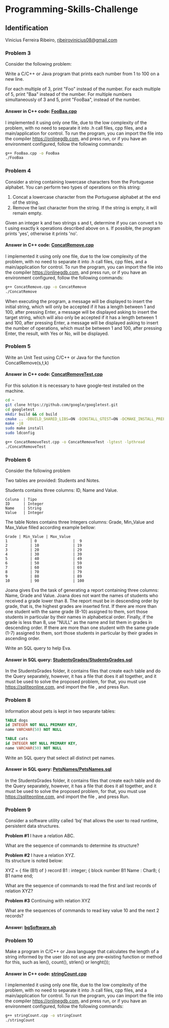 # Programming-Skills-Challenge

## **Identification**

Vinicius Ferreira Ribeiro, <ribeirovinicius08@gmail.com>

### **Problem 3**

Consider the following problem:

Write a C/C++ or Java program that prints each number from 1 to 100 on a new line.

For each multiple of 3, print "Foo" instead of the number.
For each multiple of 5, print "Baa" instead of the number.
For multiple numbers simultaneously of 3 and 5, print "FooBaa", instead of the number.

#### **Answer in C++ code: [FooBaa.cpp](FooBaa.cpp)**

I implemented it using only one file, due to the low complexity of the problem, with no need to separate it into .h call files, cpp files, and a main/application for control.
To run the program, you can import the file into the compiler https://onlinegdb.com, and press run, or if you have an environment configured, follow the following commands:

``` sh
g++ FooBaa.cpp -o FooBaa
./FooBaa
```

### **Problem 4**

Consider a string containing lowercase characters from the Portuguese alphabet. You can perform two types of operations on this string:
1. Concat a lowercase character from the Portuguese alphabet at the end of the string.
2. Remove the last character from the string. If the string is empty, it will remain empty.

Given an integer k and two strings s and t, determine if you can convert s to t using exactly k operations described above on s. If possible, the program prints 'yes', otherwise it prints 'no'.

#### **Answer in C++ code: [ConcatRemove.cpp](ConcatRemove.cpp)**

I implemented it using only one file, due to the low complexity of the problem, with no need to separate it into .h call files, cpp files, and a main/application for control.
To run the program, you can import the file into the compiler https://onlinegdb.com, and press run, or if you have an environment configured, follow the following commands:

``` sh
g++ ConcatRemove.cpp -o ConcatRemove
./ConcatRemove
```

When executing the program, a message will be displayed to insert the initial string, which will only be accepted if it has a length between 1 and 100, after pressing Enter, a message will be displayed asking to insert the target string, which will also only be accepted if it has a length between 1 and 100, after pressing Enter, a message will be displayed asking to insert the number of operations, which must be between 1 and 100, after pressing Enter, the result, with Yes or No, will be displayed.

### **Problem 5**
Write an Unit Test using C/C++ or Java for the function ConcatRemove(s,t,k)

#### **Answer in C++ code: [ConcatRemoveTest.cpp](ConcatRemoveTest.cpp)**

For this solution it is necessary to have google-test installed on the machine.
``` sh
cd ~
git clone https://github.com/google/googletest.git
cd googletest
mkdir build && cd build
cmake .. -DBUILD_SHARED_LIBS=ON -DINSTALL_GTEST=ON -DCMAKE_INSTALL_PREFIX:PATH=/usr
make -j8
sudo make install
sudo ldconfig
```

``` sh
g++ ConcatRemoveTest.cpp -o ConcatRemoveTest -lgtest -lpthread
./ConcatRemoveTest
```

### **Problem 6**

Consider the following problem

Two tables are provided: Students and Notes.

Students contains three columns: ID, Name and Value.

``` text
Coluna  | Tipo
ID      | Integer
Name    | String
Value   | Integer
```

The table Notes contains three Integers columns: Grade, Min_Value and Max_Value filled according example bellow:

``` text
Grade | Min_Value | Max_Value
1          | 0                |  9
2          | 10               | 19
3          | 20               | 29
4          | 30               | 39
5          | 40               | 49
6          | 50               | 59
7          | 60               | 69
8          | 70               | 79
9          | 80               | 89
10         | 90               | 100    
```

Joana gives Eva the task of generating a report containing three columns: Name, Grade and Value. Joana does not want the names of students who received a grade lower than 8. The report must be in descending order by grade, that is, the highest grades are inserted first. If there are more than one student with the same grade (8-10) assigned to them, sort those students in particular by their names in alphabetical order. Finally, if the grade is less than 8, use "NULL" as the name and list them in grades in descending order. If there are more than one student with the same grade (1-7) assigned to them, sort those students in particular by their grades in ascending order.

Write an SQL query to help Eva.

#### **Answer in SQL query: [StudentsGrades/StudentsGrades.sql](StudentsGrades/StudentsGrades.sql)**

In the StudentsGrades folder, it contains files that create each table and do the Query separately, however, it has a file that does it all together, and it must be used to solve the proposed problem, for that, you must use https://sqliteonline.com, and import the file , and press Run.

### **Problem 8**

Information about pets is kept in two separate tables:

``` sql
TABLE dogs
id INTEGER NOT NULL PRIMARY KEY,
name VARCHAR(50) NOT NULL

TABLE cats
id INTEGER NOT NULL PRIMARY KEY,
name VARCHAR(50) NOT NULL
```

Write an SQL query that select all distinct pet names.

#### **Answer in SQL query: [PetsNames/PetsNames.sql](PetsNames/PetsNames.sql)**

In the StudentsGrades folder, it contains files that create each table and do the Query separately, however, it has a file that does it all together, and it must be used to solve the proposed problem, for that, you must use https://sqliteonline.com, and import the file , and press Run.

### **Problem 9**

Consider a software utility called ‘bq’ that allows the user to read runtime, persistent data structures.

**Problem #1**
I have a relation ABC. 

What are the sequence of commands to determine its structure?

**Problem #2**
I have a relation XYZ.                          
Its structure is noted below:    

XYZ =  { file (B1) of } record
  B1   : integer;     { block number   B1
  Name : Char8;       { B1 name
end;   

What are the sequence of commands to read the first and last records of relation XYZ?

**Problem #3**
Continuing with relation XYZ

What are the sequences of commands to read key value 10 and the next 2 records?

#### **Answer: [bqSoftware.sh](bqSoftware.sh)**

### **Problem 10**

Make a program in C/C++ or Java language that calculates the length of a string informed by the user (do not use any pre-existing function or method for this, such as len(), count(), strlen() or lenght());

#### **Answer in C++ code: [stringCount.cpp](stringCount.cpp)**

I implemented it using only one file, due to the low complexity of the problem, with no need to separate it into .h call files, cpp files, and a main/application for control.
To run the program, you can import the file into the compiler https://onlinegdb.com, and press run, or if you have an environment configured, follow the following commands:

``` sh
g++ stringCount.cpp -o stringCount
./stringCount
```
